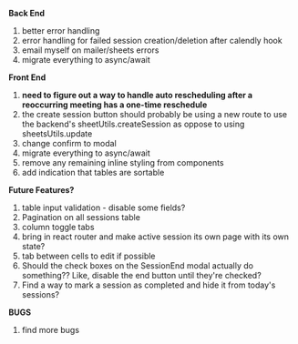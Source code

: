 **Back End**

1. better error handling
2. error handling for failed session creation/deletion after calendly hook
3. email myself on mailer/sheets errors
4. migrate everything to async/await

**Front End**

1. **need to figure out a way to handle auto rescheduling after a reoccurring meeting has a one-time reschedule**
2. the create session button should probably be using a new route to use the backend's sheetUtils.createSession as oppose to using sheetsUtils.update
3. change confirm to modal
4. migrate everything to async/await
5. remove any remaining inline styling from components
6. add indication that tables are sortable

**Future Features?**

1. table input validation - disable some fields?
2. Pagination on all sessions table
3. column toggle tabs
4. bring in react router and make active session its own page with its own state?
5. tab between cells to edit if possible
6. Should the check boxes on the SessionEnd modal actually do something?? Like, disable the end button until they're checked?
7. Find a way to mark a session as completed and hide it from today's sessions?

**BUGS**

1. find more bugs
